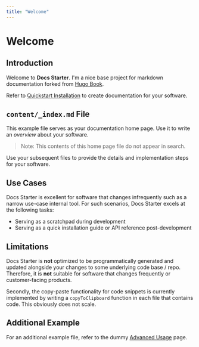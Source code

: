 ```yaml
---
title: "Welcome"
---
```

# Welcome

## Introduction

Welcome to **Docs Starter**. I'm a nice base project for markdown documentation forked from <a href="https://themes.gohugo.io/themes/hugo-book/" target="_blank">Hugo Book</a>.

Refer to [Quickstart Installation](/docs/quickstart/installation) to create documentation for your software.

## `content/_index.md` File

This example file serves as your documentation home page. Use it to write an *overview* about your software.

> Note: This contents of this home page file do not appear in search.

Use your subsequent files to provide the details and implementation steps for your software.

## Use Cases

Docs Starter is excellent for software that changes infrequently such as a narrow use-case internal tool. For such scenarios, Docs Starter excels at the following tasks:

- Serving as a scratchpad during development
- Serving as a quick installation guide or API reference post-development

## Limitations

Docs Starter is **not** optimized to be programmatically generated and updated alongside your changes to some underlying code base / repo. Therefore, it is **not** suitable for software that changes frequently or customer-facing products.

Secondly, the copy-paste functionality for code snippets is currently implemented by writing a `copyToClipboard` function in each file that contains code. This obviously does not scale.

## Additional Example

For an additional example file, refer to the dummy [Advanced Usage](/docs/advanced-usage) page.
